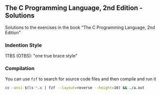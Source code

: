 ## The C Programming Language, 2nd Edition - Solutions

Solutions to the exercises in the book "The C Programming Language, 2nd Edition"

### Indention Style

1TBS (OTBS): "one true brace style"

### Compilation

You can use `fzf` to search for source code files and then compile and run it

```sh
cc -ansi $(ls *.c | fzf --layout=reverse --height=10) && ./a.out
```
